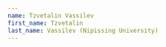 ```yaml
--- 
name: Tzvetalin Vassilev  
first_name: Tzvetalin 
last_name: Vassilev (Nipissing University) 
--- 
```

 
 